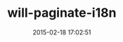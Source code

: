 ---
layout: post
title:  "will-paginate-i18n"
repo:   "tigrish/will-paginate-i18n"
date:   2015-02-18 17:02:51
gemurl: http://github.com/tigrish/will-paginate-i18n
---